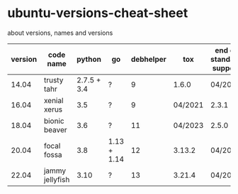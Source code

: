 # ubuntu-versions-cheat-sheet
about versions, names and versions

| version | code name | python | go | debhelper | tox | end of standard support | eol |
|---|---|---|---|---|---|---|---|
| 14.04 | trusty tahr | 2.7.5 + 3.4 | ? | 9 | 1.6.0 | 04/2019 | 04/2024 |
| 16.04 | xenial xerus | 3.5 | ? | 9 | 04/2021 | 2.3.1 | 04/2026 |
| 18.04 | bionic beaver | 3.6 | ? | 11 | 04/2023 | 2.5.0 | 04/2028 |
| 20.04 | focal fossa | 3.8 | 1.13 + 1.14 | 12 | 3.13.2 | 04/2025 | 04/2030 |
| 22.04 | jammy jellyfish | 3.10 | ? | 13 | 3.21.4 | 04/2027 | 04/2032 |
